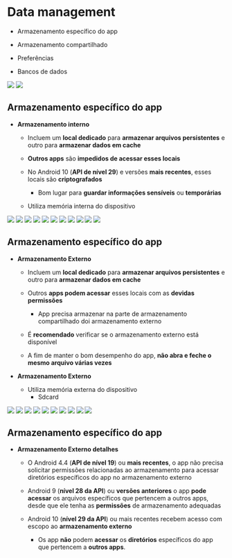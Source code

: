 # Data management

- Armazenamento específico do app

- Armazenamento compartilhado
  
- Preferências
  
- Bancos de dados

<img src=".assets/101.jpg">

<img src=".assets/102.jpg">

## Armazenamento específico do app

- **Armazenamento interno**

  - Incluem um **local dedicado** para **armazenar arquivos persistentes** e outro para **armazenar dados em cache**
 
  - **Outros apps** são **impedidos de acessar esses locais**
 
  - No Android 10 (**API de nível 29**) e versões **mais recentes**, esses locais são **criptografados**
 
    - Bom lugar para **guardar informações sensíveis** ou **temporárias**
   
  - Utiliza memória interna do dispositivo
 
<img src=".assets/103.jpg">

<img src=".assets/104.jpg">

<img src=".assets/105.jpg">

<img src=".assets/106.jpg">

<img src=".assets/107.jpg">

<img src=".assets/108.jpg">

<img src=".assets/109.jpg">

<img src=".assets/110.jpg">

<img src=".assets/111.jpg">

<img src=".assets/112.jpg">

<img src=".assets/113.jpg">

## Armazenamento específico do app

- **Armazenamento Externo**

  - Incluem um **local dedicado** para **armazenar arquivos persistentes** e outro para **armazenar dados em cache**
 
  - Outros **apps podem acessar** esses locais com as **devidas permissões**
 
    - App precisa armazenar na parte de armazenamento compartilhado doi armazenamento externo
   
  - É **recomendado** verificar se o armazenamento externo está disponível
 
  - A fim de manter o bom desempenho do app, **não abra e feche o mesmo arquivo várias vezes**


- **Armazenamento Externo**

  - Utiliza memória externa do dispositivo
    - Sdcard
   
<img src=".assets/114.jpg">

<img src=".assets/115.jpg">

<img src=".assets/116.jpg">

<img src=".assets/117.jpg">

<img src=".assets/118.jpg">

<img src=".assets/119.jpg">

<img src=".assets/120.jpg">

<img src=".assets/121.jpg">

<img src=".assets/122.jpg">

<img src=".assets/123.jpg">

## Armazenamento específico do app

- **Armazenamento Externo detalhes**

  - O Android 4.4 (**API de nível 19**) ou **mais recentes**, o app não precisa solicitar permissões relacionadas ao armazenamento para acessar diretórios específicos do app no armazenamento externo
 
  - Android 9 (**nível 28 da API**) ou **versões anteriores** o app **pode acessar** os arquivos específicos que pertencem a outros apps, desde que ele tenha as **permissões** de armazenamento adequadas
 
  - Android 10 (**nível 29 da API**) ou mais recentes recebem acesso com escopo ao **armazenamento externo**
 
    - Os app **não** podem **acessar** os **diretórios** específicos do app que pertencem a **outros apps**.
